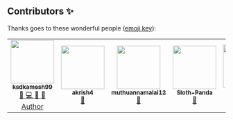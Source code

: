 ## Contributors ✨

Thanks goes to these wonderful people ([emoji key](https://allcontributors.org/docs/en/emoji-key)):

<!-- ALL-CONTRIBUTORS-LIST:START - Do not remove or modify this section -->
<!-- prettier-ignore-start -->
<!-- markdownlint-disable -->
<table>
  <tr>
     <td align="center">
        <a href="https://github.com/ksdkamesh99">
          <img src="https://avatars1.githubusercontent.com/u/46109386?v=4" width="100px" alt=""/><br />
          <sub><b>ksdkamesh99</b></sub>
        </a><br/>
        <a href="https://github.com/Jayshah6699/datascience-mashup/commits?author=ksdkamesh99">        
            👑 💻 👀 💬 Author
        </a>
    </td>
    <td align="center">
        <a href="https://github.com/akrish4">
          <img src="https://avatars0.githubusercontent.com/u/61831021?v=4" width="100px" alt=""/><br />
          <sub><b>akrish4</b></sub>
        </a><br/>
        <a href="https://github.com/Jayshah6699/datascience-mashup/commits?author=akrish4">
            📖
        </a>
    </td>
    <td align="center">
        <a href="https://github.com/muthuannamalai12">
          <img src="https://avatars2.githubusercontent.com/u/64524822?v=4" width="100px" alt=""/><br />
          <sub><b>muthuannamalai12</b></sub>
        </a><br/>
        <a href="https://github.com/Jayshah6699/datascience-mashup/commits?author=muthuannamalai12">
            📖
        </a>
    </td>
    <td align="center">
        <a href="https://github.com/Sloth-Panda">
          <img src="https://avatars2.githubusercontent.com/u/70213384?v=4" width="100px" alt=""/><br />
          <sub><b>Sloth-Panda</b></sub>
        </a><br/>
        <a href="https://github.com/Jayshah6699/datascience-mashup/commits?author=Sloth-Panda">
            📖
        </a>
    </td>
    <td align="center">
        <a href="https://imgbot.net/">
          <img src="https://avatars1.githubusercontent.com/u/31427850?v=4" width="100px" alt=""/><br />
          <sub><b>ImgBotApp</b></sub>
        </a><br/>
        <a href="https://github.com/Jayshah6699/datascience-mashup/commits?author=ImgBotApp">
            💻
        </a>
    </td>
    <td align="center">
        <a href="https://github.com/tharunc">
          <img src="https://avatars3.githubusercontent.com/u/68283386?v=4" width="100px" alt=""/><br />
          <sub><b>tharunc</b></sub>
        </a><br/>
        <a href="https://github.com/Jayshah6699/datascience-mashup/commits?author=tharunc">
            📖
        </a>
    </td>
  </tr>
</table>
